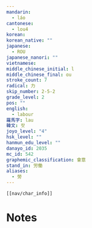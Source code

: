 ```yaml
---
mandarin:
  - láo
cantonese:
  - lou4
korean:
korean_native: ""
japanese:
  - ROU
japanese_nanori: ""
vietnamese:
middle_chinese_initial: l
middle_chinese_final: ɑu
stroke_count: 7
radical: 力
skip_number: 2-5-2
grade_level: 2
pos: ""
english:
  - labour
羅馬字: lau
韓文: 랏
joyo_level: "4"
hsk_level: ""
hanmun_edu_level: ""
danayo_id: 2035
mc_id: 542
graphemic_classification: 會意
stand_in: 労働
aliases:
  - 勞
---
```

```meta-bind-embed
[[nav/char_info]]
```

# Notes
